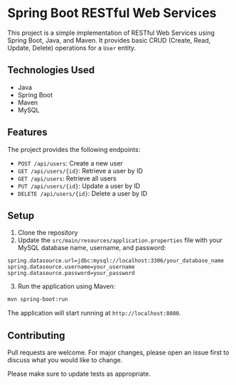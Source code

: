 # Spring Boot RESTful Web Services

This project is a simple implementation of RESTful Web Services using Spring Boot, Java, and Maven. It provides basic CRUD (Create, Read, Update, Delete) operations for a `User` entity.

## Technologies Used

- Java
- Spring Boot
- Maven
- MySQL

## Features

The project provides the following endpoints:

- `POST /api/users`: Create a new user
- `GET /api/users/{id}`: Retrieve a user by ID
- `GET /api/users`: Retrieve all users
- `PUT /api/users/{id}`: Update a user by ID
- `DELETE /api/users/{id}`: Delete a user by ID

## Setup

1. Clone the repository
2. Update the `src/main/resources/application.properties` file with your MySQL database name, username, and password:

```properties
spring.datasource.url=jdbc:mysql://localhost:3306/your_database_name
spring.datasource.username=your_username
spring.datasource.password=your_password
```

3. Run the application using Maven:

```bash
mvn spring-boot:run
```

The application will start running at `http://localhost:8080`.

## Contributing

Pull requests are welcome. For major changes, please open an issue first to discuss what you would like to change.

Please make sure to update tests as appropriate.
